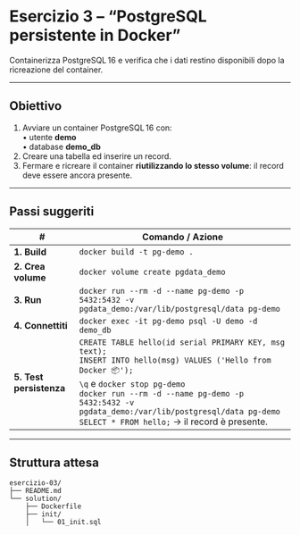 # Esercizio 3 – “PostgreSQL persistente in Docker”

Containerizza PostgreSQL 16 e verifica che i dati restino disponibili dopo la ricreazione del container.

---

## Obiettivo
1. Avviare un container PostgreSQL 16 con:<br>
   • utente **demo**<br>
   • database **demo_db**
2. Creare una tabella ed inserire un record.
3. Fermare e ricreare il container **riutilizzando lo stesso volume**: il record deve essere ancora presente.

---

## Passi suggeriti

| # | Comando / Azione |
|---|------------------|
| **1. Build** | `docker build -t pg-demo .` |
| **2. Crea volume** | `docker volume create pgdata_demo` |
| **3. Run** | `docker run --rm -d --name pg-demo -p 5432:5432 -v pgdata_demo:/var/lib/postgresql/data pg-demo` |
| **4. Connettiti** | `docker exec -it pg-demo psql -U demo -d demo_db` |
| **5. Test persistenza** | `CREATE TABLE hello(id serial PRIMARY KEY, msg text);`<br>`INSERT INTO hello(msg) VALUES ('Hello from Docker 📦');`<br>`\q` e `docker stop pg-demo`<br>`docker run --rm -d --name pg-demo -p 5432:5432 -v pgdata_demo:/var/lib/postgresql/data pg-demo`<br>`SELECT * FROM hello;` → il record è presente. |

---

## Struttura attesa

```
esercizio‑03/
├── README.md
└── solution/
    ├── Dockerfile
    ├── init/
    │   └── 01_init.sql
```
